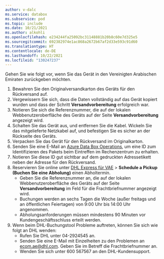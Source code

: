 ```yaml
---
author: v-dalc
ms.service: databox
ms.subservice: pod
ms.topic: include
ms.date: 10/21/2021
ms.author: alkohli
ms.openlocfilehash: e234244fa25092bc31148881b20b8c60e7d325e5
ms.sourcegitcommit: 692382974e1ac868a2672b67af2d33e593c91d60
ms.translationtype: HT
ms.contentlocale: de-DE
ms.lasthandoff: 10/22/2021
ms.locfileid: "130247237"
---
```

Gehen Sie wie folgt vor, wenn Sie das Gerät in den Vereinigten Arabischen Emiraten zurückgeben möchten.

1. Bewahren Sie den Originalversandkarton des Geräts für den Rückversand auf.
2. Vergewissern Sie sich, dass die Daten vollständig auf das Gerät kopiert wurden und dass der Schritt **Versandvorbereitung** erfolgreich war.
3. Notieren Sie sich die Referenznummer, die auf der lokalen Webbenutzeroberfläche des Geräts auf der Seite **Versandvorbereitung** angezeigt wird.
4. Schalten Sie das Gerät aus, und entfernen Sie die Kabel. Wickeln Sie das mitgelieferte Netzkabel auf, und befestigen Sie es sicher an der Rückseite des Geräts.
6. Verpacken Sie das Gerät für den Rückversand im Originalkarton.
7. Senden Sie eine E-Mail an [Azure Data Box Operations](mailto:adbops@microsoft.com), um eine ID zum Identifizieren des Pakets beim Eintreffen im Rechenzentrum zu erhalten.
8. Notieren Sie diese ID gut sichtbar auf dem gedruckten Adressetikett neben der Adresse für den Rückversand.  
9. Reservieren Sie online unter [DHL Express für VAE](https://mydhl.express.dhl/ae/en/home.html#/schedulePickupTab) > **Schedule a Pickup (Buchen Sie eine Abholung)** einen Abholtermin.
   - Geben Sie die Referenznummer an, die auf der lokalen Webbenutzeroberfläche des Geräts auf der Seite **Versandvorbereitung** im Feld für die Frachtbriefnummer angezeigt wird.
   - Buchungen werden an sechs Tagen die Woche (außer freitags und an öffentlichen Feiertagen) von 9:00 Uhr bis 14:00 Uhr angenommen.
   - Abholungsanforderungen müssen mindestens 90 Minuten vor Kundengeschäftsschluss erteilt werden.
10. Wenn beim DHL-Buchungstool Probleme auftreten, können Sie sich wie folgt an DHL wenden:
    - Rufen Sie DHL unter 04-2924545 an.
    - Senden Sie eine E-Mail mit Einzelheiten zu den Problemen an [ecom.ae@dhl.com](mailto:ecom.ae@dhl.com). Geben Sie im Betreff die Frachtbriefnummer an.
    - Wenden Sie sich unter 600 567567 an den DHL-Kundensupport.
